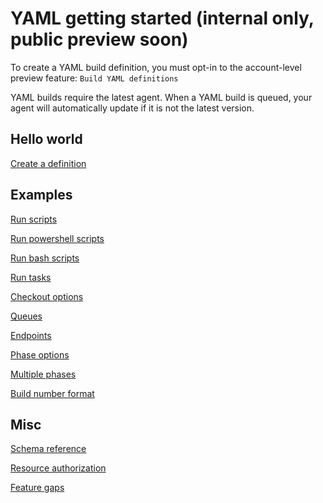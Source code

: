 # YAML getting started (internal only, public preview soon)

To create a YAML build definition, you must opt-in to the account-level preview feature: `Build YAML definitions`

YAML builds require the latest agent. When a YAML build is queued, your agent will automatically update if it is not the latest version.

## Hello world

[Create a definition](yamlgettingstarted-definition.md)

## Examples

[Run scripts](yamlgettingstarted-scripts.md)

[Run powershell scripts](yamlgettingstarted-powershell.md)

[Run bash scripts](yamlgettingstarted-bash.md)

[Run tasks](yamlgettingstarted-tasks.md)

[Checkout options](yamlgettingstarted-checkout.md)

[Queues](yamlgettingstarted-queues.md)

[Endpoints](yamlgettingstarted-endpoints.md)

[Phase options](yamlgettingstarted-phase.md)

[Multiple phases](yamlgettingstarted-phases.md)

[Build number format](yamlgettingstarted-name.md)

## Misc

[Schema reference](yamlgettingstarted-schema.md)

[Resource authorization](yamlgettingstarted-authz.md)

[Feature gaps](yamlgettingstarted-features.md)
